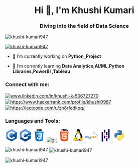 <h1 align="center">Hi 👋, I'm Khushi Kumari</h1>
<h3 align="center">Diving into the field of Data Science</h3>

<p align="left"> <img src="https://komarev.com/ghpvc/?username=khushi-kumari947&label=Profile%20views&color=0e75b6&style=flat" alt="khushi-kumari947" /> </p>

<p align="left"> <a href="https://github.com/ryo-ma/github-profile-trophy"><img src="https://github-profile-trophy.vercel.app/?username=khushi-kumari947" alt="khushi-kumari947" /></a> </p>

- 🔭 I’m currently working on **Python_Project**

- 🌱 I’m currently learning **Data Analytics,AI/ML,Python Libraries,PowerBI ,Tableau**

<h3 align="left">Connect with me:</h3>
<p align="left">
<a href="https://linkedin.com/in/www.linkedin.com/in/khushi-k-506727270" target="blank"><img align="center" src="https://raw.githubusercontent.com/rahuldkjain/github-profile-readme-generator/master/src/images/icons/Social/linked-in-alt.svg" alt="www.linkedin.com/in/khushi-k-506727270" height="30" width="40" /></a>
<a href="https://www.hackerrank.com/https://www.hackerrank.com/profile/khushi0987" target="blank"><img align="center" src="https://raw.githubusercontent.com/rahuldkjain/github-profile-readme-generator/master/src/images/icons/Social/hackerrank.svg" alt="https://www.hackerrank.com/profile/khushi0987" height="30" width="40" /></a>
<a href="https://www.leetcode.com/https://leetcode.com/u/zh8rfedkpq/" target="blank"><img align="center" src="https://raw.githubusercontent.com/rahuldkjain/github-profile-readme-generator/master/src/images/icons/Social/leet-code.svg" alt="https://leetcode.com/u/zh8rfedkpq/" height="30" width="40" /></a>
</p>

<h3 align="left">Languages and Tools:</h3>
<p align="left"> <a href="https://www.cprogramming.com/" target="_blank" rel="noreferrer"> <img src="https://raw.githubusercontent.com/devicons/devicon/master/icons/c/c-original.svg" alt="c" width="40" height="40"/> </a> <a href="https://www.w3schools.com/cpp/" target="_blank" rel="noreferrer"> <img src="https://raw.githubusercontent.com/devicons/devicon/master/icons/cplusplus/cplusplus-original.svg" alt="cplusplus" width="40" height="40"/> </a> <a href="https://www.w3schools.com/css/" target="_blank" rel="noreferrer"> <img src="https://raw.githubusercontent.com/devicons/devicon/master/icons/css3/css3-original-wordmark.svg" alt="css3" width="40" height="40"/> </a> <a href="https://git-scm.com/" target="_blank" rel="noreferrer"> <img src="https://www.vectorlogo.zone/logos/git-scm/git-scm-icon.svg" alt="git" width="40" height="40"/> </a> <a href="https://www.w3.org/html/" target="_blank" rel="noreferrer"> <img src="https://raw.githubusercontent.com/devicons/devicon/master/icons/html5/html5-original-wordmark.svg" alt="html5" width="40" height="40"/> </a> <a href="https://www.linux.org/" target="_blank" rel="noreferrer"> <img src="https://raw.githubusercontent.com/devicons/devicon/master/icons/linux/linux-original.svg" alt="linux" width="40" height="40"/> </a> <a href="https://www.mysql.com/" target="_blank" rel="noreferrer"> <img src="https://raw.githubusercontent.com/devicons/devicon/master/icons/mysql/mysql-original-wordmark.svg" alt="mysql" width="40" height="40"/> </a> <a href="https://pandas.pydata.org/" target="_blank" rel="noreferrer"> <img src="https://raw.githubusercontent.com/devicons/devicon/2ae2a900d2f041da66e950e4d48052658d850630/icons/pandas/pandas-original.svg" alt="pandas" width="40" height="40"/> </a> <a href="https://www.python.org" target="_blank" rel="noreferrer"> <img src="https://raw.githubusercontent.com/devicons/devicon/master/icons/python/python-original.svg" alt="python" width="40" height="40"/> </a> </p>

<p><img align="left" src="https://github-readme-stats.vercel.app/api/top-langs?username=khushi-kumari947&show_icons=true&locale=en&layout=compact" alt="khushi-kumari947" /></p>

<p>&nbsp;<img align="center" src="https://github-readme-stats.vercel.app/api?username=khushi-kumari947&show_icons=true&locale=en" alt="khushi-kumari947" /></p>

<p><img align="center" src="https://github-readme-streak-stats.herokuapp.com/?user=khushi-kumari947&" alt="khushi-kumari947" /></p>
